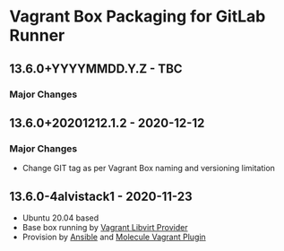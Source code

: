 # Vagrant Box Packaging for GitLab Runner

## 13.6.0+YYYYMMDD.Y.Z - TBC

### Major Changes

## 13.6.0+20201212.1.2 - 2020-12-12

### Major Changes

  - Change GIT tag as per Vagrant Box naming and versioning limitation

## 13.6.0-4alvistack1 - 2020-11-23

  - Ubuntu 20.04 based
  - Base box running by [Vagrant Libvirt Provider](https://github.com/vagrant-libvirt/vagrant-libvirt)
  - Provision by [Ansible](https://www.ansible.com/) and [Molecule Vagrant Plugin](https://github.com/ansible-community/molecule-vagrant)

